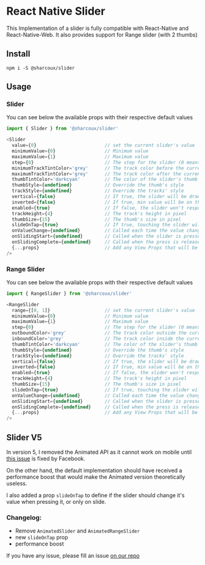 # React Native Slider

This Implementation of a slider is fully compatible with React-Native and React-Native-Web.
It also provides support for Range slider (with 2 thumbs)

## Install

```
npm i -S @sharcoux/slider
```

## Usage

### Slider

You can see below the available props with their respective default values

```javascript
import { Slider } from '@sharcoux/slider'

<Slider
  value={0}                         // set the current slider's value
  minimumValue={0}                  // Minimum value
  maximumValue={1}                  // Maximum value
  step={0}                          // The step for the slider (0 means that the slider will handle any decimal value within the range [min, max])
  minimumTrackTintColor='grey'      // The track color before the current value
  maximumTrackTintColor='grey'      // The track color after the current value
  thumbTintColor='darkcyan'         // The color of the slider's thumb
  thumbStyle={undefined}            // Override the thumb's style
  trackStyle={undefined}            // Override the tracks' style
  vertical={false}                  // If true, the slider will be drawn vertically
  inverted={false}                  // If true, min value will be on the right, and max on the left
  enabled={true}                    // If false, the slider won't respond to touches anymore
  trackHeight={4}                   // The track's height in pixel
  thumbSize={15}                    // The thumb's size in pixel
  slideOnTap={true}                 // If true, touching the slider will update it's value. No need to slide the thumb.
  onValueChange={undefined}         // Called each time the value changed. The type is (value: number) => void
  onSlidingStart={undefined}        // Called when the slider is pressed. The type is (value: number) => void
  onSlidingComplete={undefined}     // Called when the press is released. The type is (value: number) => void
  {...props}                        // Add any View Props that will be applied to the container (style, ref, etc)
/>
```

### **Range Slider**

You can see below the available props with their respective default values

```javascript
import { RangeSlider } from '@sharcoux/slider'

<RangeSlider
  range={[0, 1]}                    // set the current slider's value
  minimumValue={0}                  // Minimum value
  maximumValue={1}                  // Maximum value
  step={0}                          // The step for the slider (0 means that the slider will handle any decimal value within the range [min, max])
  outboundColor='grey'              // The track color outside the current range value
  inboundColor='grey'               // The track color inside the current range value
  thumbTintColor='darkcyan'         // The color of the slider's thumb
  thumbStyle={undefined}            // Override the thumb's style
  trackStyle={undefined}            // Override the tracks' style
  vertical={false}                  // If true, the slider will be drawn vertically
  inverted={false}                  // If true, min value will be on the right, and max on the left
  enabled={true}                    // If false, the slider won't respond to touches anymore
  trackHeight={4}                   // The track's height in pixel
  thumbSize={15}                    // The thumb's size in pixel
  slideOnTap={true}                 // If true, touching the slider will update it's value. No need to slide the thumb.
  onValueChange={undefined}         // Called each time the value changed. The type is (range: [number, number]) => void
  onSlidingStart={undefined}        // Called when the slider is pressed. The type is (range: [number, number]) => void
  onSlidingComplete={undefined}     // Called when the press is released. The type is (range: [number, number]) => void
  {...props}                        // Add any View Props that will be applied to the container (style, ref, etc)
/>
```

## Slider V5

In version 5, I removed the Animated API as it cannot work on mobile until [this issue](https://github.com/facebook/react-native/pull/27506) is fixed by Facebook.

On the other hand, the default implementation should have received a performance boost that would make the Animated version theoretically useless.

I also added a prop `slideOnTap` to define if the slider should change it's value when pressing it, or only on slide.

### Changelog:

 * Remove `AnimatedSlider` and `AnimatedRangeSlider`
 * new `slideOnTap` prop
 * performance boost

If you have any issue, please fill an issue [on our repo](https://github.com/Sharcoux/slider/issues)
